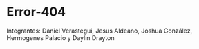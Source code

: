 # Error-404
Integrantes:
Daniel Verastegui,
Jesus Aldeano,
Joshua González,
Hermogenes Palacio y
Daylin Drayton
